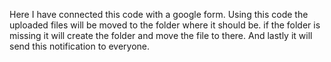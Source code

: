 Here I have connected this code with a google form.
Using this code the uploaded files will be moved to the folder where it should be. if the folder is missing it will create the folder and move the file to there.
And lastly it will send this notification to everyone.
